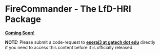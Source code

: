 # FireCommander - The LfD-HRI Package
**<u>Coming Soon!</u>** 

**NOTE:** Please submit a code-request to **<u>eseraj3 at gatech dot edu</u>** directly if you need to access this content before it is officially released.